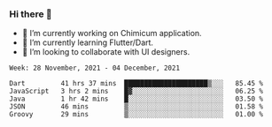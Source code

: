 ### Hi there 👋

<!--
**devcat37/devcat37** is a ✨ _special_ ✨ repository because its `README.md` (this file) appears on your GitHub profile.-->


- 🔭 I’m currently working on Chimicum application.
- 🌱 I’m currently learning Flutter/Dart.
- 👯 I’m looking to collaborate with UI designers.
<!-- - 🤔 I’m looking for help with ... -->

<!--START_SECTION:waka-->
```text
Week: 28 November, 2021 - 04 December, 2021

Dart         41 hrs 37 mins  █████████████████████▒░░░   85.45 % 
JavaScript   3 hrs 2 mins    █▓░░░░░░░░░░░░░░░░░░░░░░░   06.25 % 
Java         1 hr 42 mins    █░░░░░░░░░░░░░░░░░░░░░░░░   03.50 % 
JSON         46 mins         ▒░░░░░░░░░░░░░░░░░░░░░░░░   01.58 % 
Groovy       29 mins         ▒░░░░░░░░░░░░░░░░░░░░░░░░   01.00 % 
```
<!--END_SECTION:waka-->

